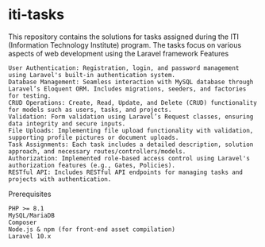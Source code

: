 # iti-tasks
This repository contains the solutions for tasks assigned during the ITI (Information Technology Institute) program. The tasks focus on various aspects of web development using the Laravel framework
Features

    User Authentication: Registration, login, and password management using Laravel's built-in authentication system.
    Database Management: Seamless interaction with MySQL database through Laravel’s Eloquent ORM. Includes migrations, seeders, and factories for testing.
    CRUD Operations: Create, Read, Update, and Delete (CRUD) functionality for models such as users, tasks, and projects.
    Validation: Form validation using Laravel’s Request classes, ensuring data integrity and secure inputs.
    File Uploads: Implementing file upload functionality with validation, supporting profile pictures or document uploads.
    Task Assignments: Each task includes a detailed description, solution approach, and necessary routes/controllers/models.
    Authorization: Implemented role-based access control using Laravel's authorization features (e.g., Gates, Policies).
    RESTful API: Includes RESTful API endpoints for managing tasks and projects with authentication.

Prerequisites

    PHP >= 8.1
    MySQL/MariaDB
    Composer
    Node.js & npm (for front-end asset compilation)
    Laravel 10.x
